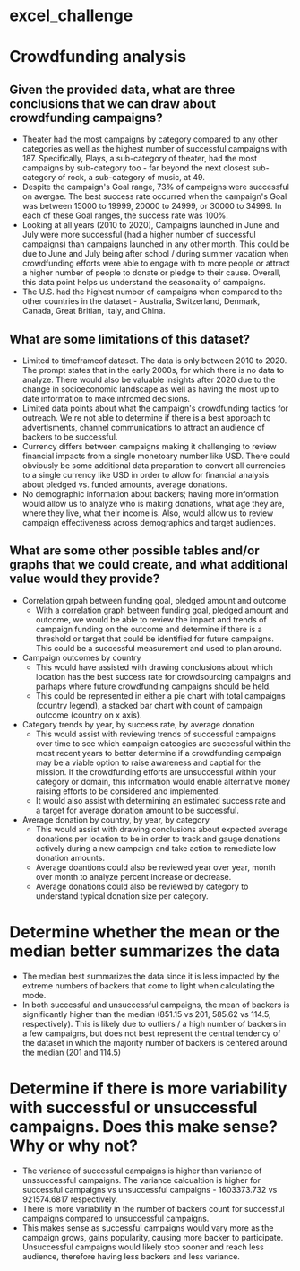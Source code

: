 # excel_challenge

# Crowdfunding analysis
## Given the provided data, what are three conclusions that we can draw about crowdfunding campaigns?
- Theater had the most campaigns by category compared to any other categories as well as the highest number of successful campaigns with 187. Specifically, Plays, a sub-category of theater, had the most campaigns by sub-category too - far beyond the next closest sub-category of rock, a sub-category of music, at 49.
- Despite the campaign's Goal range, 73% of campaigns were successful on avergae. The best success rate occurred when the campaign's Goal was between 15000 to 19999, 20000 to 24999, or 30000 to 34999. In each of these Goal ranges, the success rate was 100%.
- Looking at all years (2010 to 2020), Campaigns launched in June and July were more successful (had a higher number of successful campaigns) than campaigns launched in any other month. This could be due to June and July being after school / during summer vacation when crowdfunding efforts were able to engage with to more people or attract a higher number of people to donate or pledge to their cause. Overall, this data point helps us understand the seasonality of campaigns.
- The U.S. had the highest number of campaigns when compared to the other countries in the dataset - Australia, Switzerland, Denmark, Canada, Great Britian, Italy, and China.

## What are some limitations of this dataset?
- Limited to timeframeof dataset. The data is only between 2010 to 2020. The prompt states that in the early 2000s, for which there is no data to analyze. There would also be valuable insights after 2020 due to the change in socioeconomic landscape as well as having the most up to date information to make infromed decisions.
- Limited data points about what the campaign's crowdfunding tactics for outreach. We're not able to determine if there is a best approach to advertisments, channel communications to attract an audience of backers to be successful.
- Currency differs between campaigns making it challenging to review financial impacts from a single monetoary number like USD. There could obviously be some additional data preparation to convert all currencies to a single currency like USD in order to allow for financial analysis about pledged vs. funded amounts, average donations.
- No demographic information about backers; having more information would allow us to analyze who is making donations, what age they are, where they live, what their income is. Also, would allow us to review campaign effectiveness across demographics and target audiences.

## What are some other possible tables and/or graphs that we could create, and what additional value would they provide?
- Correlation grpah between funding goal, pledged amount and outcome
  - With a correlation graph between funding goal, pledged amount and outcome, we would be able to review the impact and trends of campaign funding on the outcome and determine if there is a threshold or target that could be identified for future campaigns. This could be a successful measurement and used to plan around.
- Campaign outcomes by country
  - This would have assisted with drawing conclusions about which location has the best success rate for crowdsourcing campaigns and parhaps where future crowdfunding campaigns should be held.
  - This could be represented in either a pie chart with total campaigns (country legend), a stacked bar chart with count of campaign outcome (country on x axis). 
- Category trends by year, by success rate, by average donation
  - This would assist with reviewing trends of successful campaigns over time to see which campaign cateogies are successful within the most recent years to better determine if a crowdfunding campaign may be a viable option to raise awareness and captial for the mission. If the crowdfunding efforts are unsuccessful within your category or domain, this information would enable alternative money raising efforts to be considered and implemented.
  - It would also assist with determining an estimated success rate and a target for average donation amount to be successful.
- Average donation by country, by year, by category
  - This would assist with drawing conclusions about expected average donations per location to be in order to track and gauge donations actively during a new campaign and take action to remediate low donation amounts.
  - Average doantions could also be reviewed year over year, month over month to analyze percent increase or decrease.
  - Average donations could also be reviewed by category to understand typical donation size per category.

# Determine whether the mean or the median better summarizes the data
- The median best summarizes the data since it is less impacted by the extreme numbers of backers that come to light when calculating the mode.
- In both successful and unsuccessful campaigns, the mean of backers is significantly higher than the median (851.15 vs 201, 585.62 vs 114.5, respectively). This is likely due to outliers / a high number of backers in a few campaigns, but does not best represent the central tendency of the dataset in which the majority number of backers is centered around the median (201 and 114.5)

# Determine if there is more variability with successful or unsuccessful campaigns. Does this make sense? Why or why not?
- The variance of successful campaigns is higher than variance of unssuccessful campaigns. The variance calcualtion is higher for successful campaigns vs unsuccessful campaigns - 1603373.732 vs 921574.6817 respectively.
- There is more variability in the number of backers count for successful campaigns compared to unsuccessful campaigns.
- This makes sense as successful campaigns would vary more as the campaign grows, gains popularity, causing more backer to participate. Unsuccessful campaigns would likely stop sooner and reach less audience, therefore having less backers and less variance.

